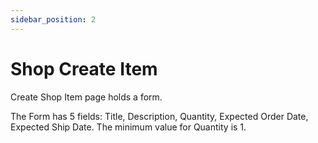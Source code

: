```yaml
---
sidebar_position: 2
---
```


# Shop Create Item

Create Shop Item page holds a form.

The Form has 5 fields: Title, Description, Quantity, Expected Order Date, Expected Ship Date.
The minimum value for Quantity is 1.
